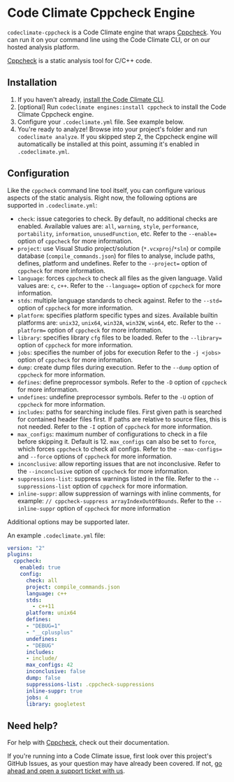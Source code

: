 # Code Climate Cppcheck Engine

`codeclimate-cppcheck` is a Code Climate engine that wraps [Cppcheck][cppcheck].
You can run it on your command line using the Code Climate CLI, or on our
hosted analysis platform.

[Cppcheck][cppcheck] is a static analysis tool for C/C++ code.

## Installation

1. If you haven't already, [install the Code Climate CLI][codeclimate-cli].
2. [optional] Run `codeclimate engines:install cppcheck` to install the Code
   Climate Cppcheck engine.
3. Configure your `.codeclimate.yml` file. See example below.
4. You're ready to analyze! Browse into your project's folder and run
   `codeclimate analyze`. If you skipped step 2, the Cppcheck engine will
   automatically be installed at this point, assuming it's enabled in
   `.codeclimate.yml`.

## Configuration

Like the `cppcheck` command line tool itself, you can configure various
aspects of the static analysis. Right now, the following options are supported
in `.codeclimate.yml`:

* `check`: issue categories to check. 
  By default, no additional checks are enabled.
  Available values are: `all`, `warning`, `style`, `performance`, `portability`,
  `information`, `unusedFunction`, etc.
  Refer to the `--enable=` option of `cppcheck` for more information.
* `project`: use Visual Studio project/solution (`*.vcxproj`/`*sln`) or compile
  database (`compile_commands.json`) for files to analyse, include paths,
  defines, platform and undefines.
  Refer to the `--project=` option of `cppcheck` for more information.
* `language`: forces `cppcheck` to check all files as the given language.
  Valid values are: `c`, `c++`.
  Refer to the `--language=` option of `cppcheck` for more information.
* `stds`: multiple language standards to check against.
  Refer to the `--std=` option of `cppcheck` for more information.
* `platform`: specifies platform specific types and sizes. Available builtin
  platforms are: `unix32`, `unix64`, `win32A`, `win32W`, `win64`, etc.
  Refer to the `--platform=` option of `cppcheck` for more information.
* `library`: specifies library `cfg` files to be loaded. Refer to the 
  `--library=` option of `cppcheck` for more information.
* `jobs`: specifies the number of jobs for execution Refer to the 
  `-j <jobs>` option of `cppcheck` for more information.
* `dump`: create dump files during execution.
  Refer to the `--dump` option of `cppcheck` for more information.
* `defines`: define preprocessor symbols.
  Refer to the `-D` option of `cppcheck` for more information.
* `undefines`: undefine preprocessor symbols.
  Refer to the `-U` option of `cppcheck` for more information.
* `includes`: paths for searching include files. First given path is searched
  for contained header files first. If paths are relative to source files,
  this is not needed.
  Refer to the `-I` option of `cppcheck` for more information.
* `max_configs`: maximum number of configurations to check in a file before
  skipping it. Default is 12. `max_configs` can also be set to `force`, which
  forces `cppcheck` to check all configs.
  Refer to the `--max-configs=` and `--force` options of `cppcheck` for more
  information.
* `inconclusive`: allow reporting issues that are not inconclusive.
  Refer to the `--inconclusive` option of `cppcheck` for more information.
* `suppressions-list`: suppress warnings listed in the file.
  Refer to the `--suppressions-list` option of `cppcheck` for more information.
* `inline-suppr`: allow suppression of warnings with inline comments, 
  for example: `// cppcheck-suppress arrayIndexOutOfBounds`.
  Refer to the `--inline-suppr` option of `cppcheck` for more information

Additional options may be supported later.

An example `.codeclimate.yml` file:

```yaml
version: "2"
plugins:
  cppcheck:
    enabled: true
    config:
      check: all
      project: compile_commands.json
      language: c++
      stds:
        - c++11
      platform: unix64
      defines:
      - "DEBUG=1"
      - "__cplusplus"
      undefines:
      - "DEBUG"
      includes:
      - include/
      max_configs: 42
      inconclusive: false
      dump: false
      suppressions-list: .cppcheck-suppressions
      inline-suppr: true
      jobs: 4
      library: googletest
```

## Need help?

For help with [Cppcheck][cppcheck], check out their documentation.

If you're running into a Code Climate issue, first look over this project's
GitHub Issues, as your question may have already been covered.
If not, [go ahead and open a support ticket with us][codeclimate-help].

[cppcheck]: http://cppcheck.sourceforge.net/
[codeclimate-cli]: https://github.com/codeclimate/codeclimate
[codeclimate-help]: https://codeclimate.com/help
